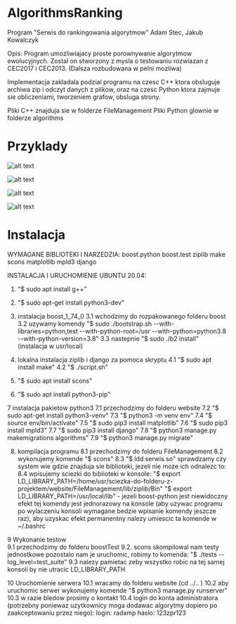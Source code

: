 # AlgorithmsRanking
Program "Serwis do rankingowania algorytmow"
Adam Stec, Jakub Kowalczyk

Opis: Program umozliwiajacy proste porownywanie algorytmow ewolucyjnych.
Zostal on stworzony z mysla o testowaniu rozwiazan z CEC2017 i CEC2013. (Dalsza rozbudowana w pelni mozliwa)

Implementacja zakladala podzial programu na czesc C++ ktora obsluguje archiwa zip i odczyt danych z plikow, oraz na czesc
Python ktora zajmuje sie obliczeniami, tworzeniem grafow, obsluga strony.

Pliki C++ znajduja sie w folderze FileManagement
Pliki Python glownie w folderze algorithms

# Przyklady
![alt text](https://i.ibb.co/31CV1Bt/1.png)

![alt text](https://i.ibb.co/WfY7DQq/2.png)

![alt text](https://i.ibb.co/DRnqvr5/3.png)

![alt text](https://i.ibb.co/5xVx8tr/4.png)

# Instalacja
WYMAGANE BIBLIOTEKI I NARZEDZIA:
boost.python
boost.test
ziplib
make
scons
matplotlib
mpld3
django


INSTALACJA I URUCHOMIENIE UBUNTU 20.04:
1. "$ sudo apt install g++"
2. "$ sudo apt-get install python3-dev"

3. instalacja boost_1_74_0
3.1 wchodzimy do rozpakowanego folderu boost
3.2 uzywamy komendy "$ sudo ./bootstrap.sh --with-libraries=python,test --with-python-root=/usr --with-python=python3.8 --with-python-version=3.8"
3.3 nastepnie "$ sudo ./b2 install" (instalacja w usr/local)

4. lokalna instalacja ziplib i django za pomoca skryptu
4.1 "$ sudo apt install make"
4.2 "$ ./script.sh"

5. "$ sudo apt install scons"
6. "$ sudo apt install python3-pip"

7 instalacja pakietow python3
7.1 przechodzimy do folderu website
7.2 "$ sudo apt-get install python3-venv"
7.3 "$ python3 -m venv env"
7.4 "$ source env/bin/activate"
7.5 "$ sudo pip3 install matplotlib"
7.6 "$ sudo pip3 install mpld3"
7.7 "$ sudo pip3 install django"
7.8 "$ python3 manage.py makemigrations algorithms"
7.9 "$ python3 manage.py migrate"


8. kompilacja programu
8.1 przechodzimy do folderu FileManagement 
8.2 wykonujemy komende "$ scons"
8.3 "$ ldd serwis.so" sprawdzamy czy system wie gdzie znajduja sie biblioteki, jezeli nie moze ich odnalezc to:
8.4 wpisujemy sciezki do biblioteki w konsole:
	"$ export LD_LIBRARY_PATH=/home/usr/sciezka-do-folderu-z-projektem/website/FileManagement/lib/ziplib/Bin"
	"$ export LD_LIBRARY_PATH=/usr/local/lib" - jezeli boost-python jest niewidoczny 
efekt tej komendy jest jednorazowy na konsole (aby uzywac programu po wylaczeniu konsoli wymagane bedzie wpisanie komendy jeszcze raz), aby uzyskac efekt
permanentny nalezy umiescic ta komende w ~/.bashrc
	
9 Wykonanie testow	
9.1 przechodzimy do folderu boostTest
9.2. scons skompilowal nam testy jednostkowe pozostalo nam je uruchomic, robimy to komenda:
	"$ ./tests --log_level=test_suite"
9.3 nalezy pamietac zeby wszystko robic na tej samej konsoli by nie utracic LD_LIBRARY_PATH


10 Uruchomienie serwera
10.1 wracamy do folderu website (cd ../.. )
10.2 aby uruchomic serwer wykonujemy komende "$ python3 manage.py runserver"
10.3 w razie bledow prosimy o kontakt
10.4 login do konta administratora (potrzebny poniewaz uzytkownicy moga dodawac algorytmy dopiero po zaakceptowaniu przez niego): 
	login: radamp
	haslo: 123zpr123
